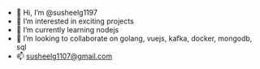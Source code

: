 - 👋 Hi, I’m @susheelg1197
- 👀 I’m interested in exciting projects
- 🌱 I’m currently learning nodejs
- 💞️ I’m looking to collaborate on golang, vuejs, kafka, docker, mongodb, sql
- 📫 susheelg1107@gmail.com

<!---
susheelg1197/susheelg1197 is a ✨ special ✨ repository because its `README.md` (this file) appears on your GitHub profile.
You can click the Preview link to take a look at your changes.
--->
